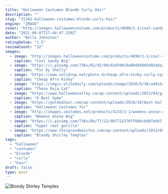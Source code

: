 ```yaml
---
title: "Halloween Costumes Blonde Curly Hair"
description: ""
slug: "31342-halloween-costumes-blonde-curly-hair"
engine: "IMAGE"
cover: "http://images.halloweencostume.com/products/4690/1-1/cool-sandy-wig.jpg"
date: "2021-09-07T17:48:47.339Z"
author: "Belle Johnston"
ratingValue: "1.5"
reviewCount: "32"
images:
  - image: "http://images.halloweencostume.com/products/4690/1-1/cool-sandy-wig.jpg"
    caption: "Cool Sandy Wig"
  - image: "https://i.pinimg.com/736x/02/d5/90/02d59019a00d95885d02d4a3ef6120a2--halloween-sale-mermaid-hair.jpg"
    caption: "Pin by Shelly"
  - image: "https://www.solidrop.net/photo-4/cheap-afro-kinky-curly-synthetic-no-lace-wig-african-american-short-wigs-for-black-women-ombre-grey-curl-female-wig.jpg"
    caption: "Cheap Afro Kinky"
  - image: "https://imgix.elitedaily.com/uploads/image/2020/9/30/a4015af6-e5e5-422d-aebe-ec4076072237-screen-shot-2020-09-30-at-122123-pm.png?w=610&fit=max&auto=format%2Ccompress&cs=srgb&q=70"
    caption: "These Doja Cat"
  - image: "https://www.halloweenalley.ca/wp-content/uploads/2013/04/game_of_thrones__by_felixize-d52j3w8.jpg"
    caption: "6 Best Game"
  - image: "https://goldeahair.com/wp-content/uploads/2019/10/best-halloween-costumes-for-women-2019-worthy-of-your-instagram-page-4.jpg"
    caption: "Halloween Costumes for"
  - image: "http://images.costumes.net/products/4133/1-1/womens-annie-wig.jpg"
    caption: "Womens Annie Wig"
  - image: "https://i.pinimg.com/736x/9b/77/22/9b77223707f88dc6d6fe9471d8ba7ece--gorilla-suit-bear-costume.jpg"
    caption: "hyper real gorilla"
  - image: "https://www.thisgrandmaisfun.com/wp-content/uploads/2013/09/Bloody-Shirley-Temples.jpg"
    caption: "Bloody Shirley Temples"
tags:
  - "halloween"
  - "costumes"
  - "blonde"
  - "curly"
  - "hair"
draft: false
type: post
---
```



![Bloody Shirley Temples](https://www.thisgrandmaisfun.com/wp-content/uploads/2013/09/Bloody-Shirley-Temples.jpg "Bloody Shirley Temples")


<!--inArticleAds-->

<!--galleryOne-->


<!--inArticleAds-->

<!--galleryTwo-->


<!--galleryThree-->

